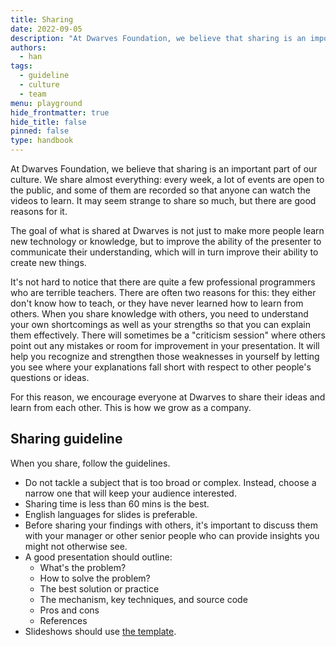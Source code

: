```yaml
---
title: Sharing
date: 2022-09-05
description: "At Dwarves Foundation, we believe that sharing is an important part of our culture. We share almost everything: every week, a lot of events are open to the public, and some of them are recorded so that anyone can watch the videos to learn. It may seem strange to share so much, but there are good reasons for it."
authors:
  - han 
tags: 
  - guideline
  - culture
  - team
menu: playground
hide_frontmatter: true
hide_title: false
pinned: false
type: handbook
---
```


At Dwarves Foundation, we believe that sharing is an important part of our culture. We share almost everything: every week, a lot of events are open to the public, and some of them are recorded so that anyone can watch the videos to learn. It may seem strange to share so much, but there are good reasons for it.

The goal of what is shared at Dwarves is not just to make more people learn new technology or knowledge, but to improve the ability of the presenter to communicate their understanding, which will in turn improve their ability to create new things.

It's not hard to notice that there are quite a few professional programmers who are terrible teachers. There are often two reasons for this: they either don't know how to teach, or they have never learned how to learn from others. When you share knowledge with others, you need to understand your own shortcomings as well as your strengths so that you can explain them effectively. There will sometimes be a "criticism session" where others point out any mistakes or room for improvement in your presentation. It will help you recognize and strengthen those weaknesses in yourself by letting you see where your explanations fall short with respect to other people's questions or ideas.

For this reason, we encourage everyone at Dwarves to share their ideas and learn from each other. This is how we grow as a company.

## Sharing guideline
When you share, follow the guidelines.
- Do not tackle a subject that is too broad or complex. Instead, choose a narrow one that will keep your audience interested.
- Sharing time is less than 60 mins is the best.
- English languages for slides is preferable.
- Before sharing your findings with others, it's important to discuss them with your manager or other senior people who can provide insights you might not otherwise see.
- A good presentation should outline:
  - What's the problem?
  - How to solve the problem?
  - The best solution or practice
  - The mechanism, key techniques, and source code
  - Pros and cons
  - References
- Slideshows should use [the template](https://docs.google.com/presentation/d/14n3DFDkroCTWx3y3GutLc8Ous3RWgza9_gi784tGmMo).
